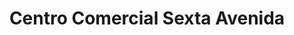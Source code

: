 ---
title: "Centro Comercial Sexta Avenida"
url: /madrid/centro-comercial-sexta-avenida/
shop: centro comercial
---